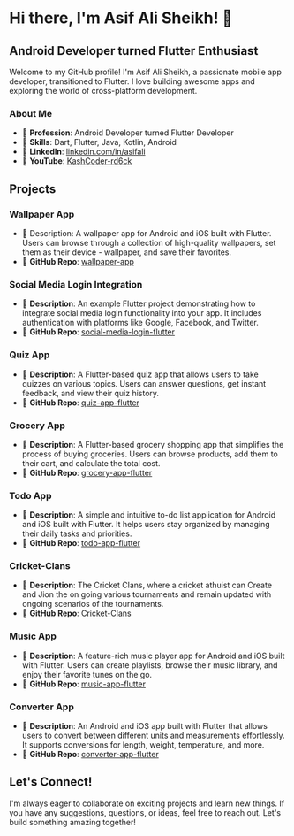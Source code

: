# Hi there, I'm Asif Ali Sheikh! 👋

## Android Developer turned Flutter Enthusiast

Welcome to my GitHub profile! I'm Asif Ali Sheikh, a passionate mobile app developer, transitioned to Flutter. I love building awesome apps and exploring the world of cross-platform development.

### About Me

- 💼 **Profession**: Android Developer turned Flutter Developer
- 🚀 **Skills**: Dart, Flutter, Java, Kotlin, Android
- 🔗 **LinkedIn**: [linkedin.com/in/asifali](https://www.linkedin.com/in/asif-ali-72546b224/)
- 🎥 **YouTube**: [KashCoder-rd6ck](https://www.youtube.com/watch?v=nqZbgTRIhTw) 

## Projects
### Wallpaper App
- 📱 Description: A wallpaper app for Android and iOS built with Flutter. Users can browse through a collection of high-quality wallpapers, set them as their device - wallpaper, and save their favorites.
- 📂 **GitHub Repo**: [wallpaper-app](https://github.com/AsifAli119/Coding-Wallpaper-App)
### Social Media Login Integration

- 📱 **Description**: An example Flutter project demonstrating how to integrate social media login functionality into your app. It includes authentication with platforms like Google, Facebook, and Twitter.
- 📂 **GitHub Repo**: [social-media-login-flutter](https://github.com/AsifAli119/Spark-GRIP23-Socialmedia-integration)

### Quiz App

- 📱 **Description**: A Flutter-based quiz app that allows users to take quizzes on various topics. Users can answer questions, get instant feedback, and view their quiz history.
- 📂 **GitHub Repo**: [quiz-app-flutter](https://github.com/AsifAli119/OIBSIP-Quiz-App)

### Grocery App

- 📱 **Description**: A Flutter-based grocery shopping app that simplifies the process of buying groceries. Users can browse products, add them to their cart, and calculate the total cost.
- 📂 **GitHub Repo**: [grocery-app-flutter](https://github.com/AsifAli119/Grocery-App)

### Todo App

- 📱 **Description**: A simple and intuitive to-do list application for Android and iOS built with Flutter. It helps users stay organized by managing their daily tasks and priorities.
- 📂 **GitHub Repo**: [todo-app-flutter](https://github.com/AsifAli119/todo-app-flutter)

### Cricket-Clans

- 📱 **Description**: The Cricket Clans, where a cricket athuist can Create and Jion the on going various tournaments and remain updated with ongoing scenarios of the tournaments.
- 📂 **GitHub Repo**: [Cricket-Clans](https://github.com/AsifAli119/cricket-clans-flutter)

### Music App

- 📱 **Description**: A feature-rich music player app for Android and iOS built with Flutter. Users can create playlists, browse their music library, and enjoy their favorite tunes on the go.
- 📂 **GitHub Repo**: [music-app-flutter](https://github.com/AsifAli119e/music-app-flutter)

### Converter App

- 📱 **Description**: An Android and iOS app built with Flutter that allows users to convert between different units and measurements effortlessly. It supports conversions for length, weight, temperature, and more.
- 📂 **GitHub Repo**: [converter-app-flutter](https://github.com/AsifAli119/Coding-Wallpaper-App)

## Let's Connect!

I'm always eager to collaborate on exciting projects and learn new things. If you have any suggestions, questions, or ideas, feel free to reach out. Let's build something amazing together!
